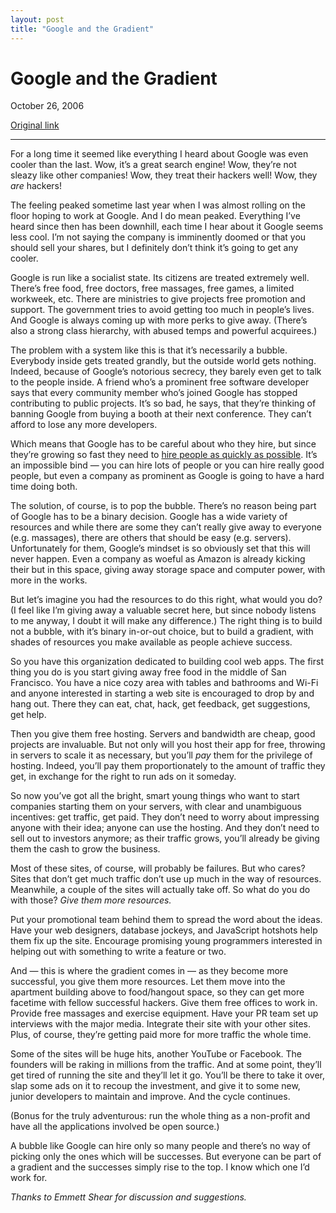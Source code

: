```yaml
---
layout: post
title: "Google and the Gradient"
---
```

Google and the Gradient
=======================

October 26, 2006

[Original link](http://www.aaronsw.com/weblog/googradient)

* * * * *

For a long time it seemed like everything I heard about Google was even
cooler than the last. Wow, it’s a great search engine! Wow, they’re not
sleazy like other companies! Wow, they treat their hackers well! Wow,
they *are* hackers!

The feeling peaked sometime last year when I was almost rolling on the
floor hoping to work at Google. And I do mean peaked. Everything I’ve
heard since then has been downhill, each time I hear about it Google
seems less cool. I’m not saying the company is imminently doomed or that
you should sell your shares, but I definitely don’t think it’s going to
get any cooler.

Google is run like a socialist state. Its citizens are treated extremely
well. There’s free food, free doctors, free massages, free games, a
limited workweek, etc. There are ministries to give projects free
promotion and support. The government tries to avoid getting too much in
people’s lives. And Google is always coming up with more perks to give
away. (There’s also a strong class hierarchy, with abused temps and
powerful acquirees.)

The problem with a system like this is that it’s necessarily a bubble.
Everybody inside gets treated grandly, but the outside world gets
nothing. Indeed, because of Google’s notorious secrecy, they barely even
get to talk to the people inside. A friend who’s a prominent free
software developer says that every community member who’s joined Google
has stopped contributing to public projects. It’s so bad, he says, that
they’re thinking of banning Google from buying a booth at their next
conference. They can’t afford to lose any more developers.

Which means that Google has to be careful about who they hire, but since
they’re growing so fast they need to [hire people as quickly as
possible](http://online.wsj.com/public/article/SB116156296729900433.html).
It’s an impossible bind — you can hire lots of people or you can hire
really good people, but even a company as prominent as Google is going
to have a hard time doing both.

The solution, of course, is to pop the bubble. There’s no reason being
part of Google has to be a binary decision. Google has a wide variety of
resources and while there are some they can’t really give away to
everyone (e.g. massages), there are others that should be easy (e.g.
servers). Unfortunately for them, Google’s mindset is so obviously set
that this will never happen. Even a company as woeful as Amazon is
already kicking their but in this space, giving away storage space and
computer power, with more in the works.

But let’s imagine you had the resources to do this right, what would you
do? (I feel like I’m giving away a valuable secret here, but since
nobody listens to me anyway, I doubt it will make any difference.) The
right thing is to build not a bubble, with it’s binary in-or-out choice,
but to build a gradient, with shades of resources you make available as
people achieve success.

So you have this organization dedicated to building cool web apps. The
first thing you do is you start giving away free food in the middle of
San Francisco. You have a nice cozy area with tables and bathrooms and
Wi-Fi and anyone interested in starting a web site is encouraged to drop
by and hang out. There they can eat, chat, hack, get feedback, get
suggestions, get help.

Then you give them free hosting. Servers and bandwidth are cheap, good
projects are invaluable. But not only will you host their app for free,
throwing in servers to scale it as necessary, but you’ll *pay* them for
the privilege of hosting. Indeed, you’ll pay them proportionately to the
amount of traffic they get, in exchange for the right to run ads on it
someday.

So now you’ve got all the bright, smart young things who want to start
companies starting them on your servers, with clear and unambiguous
incentives: get traffic, get paid. They don’t need to worry about
impressing anyone with their idea; anyone can use the hosting. And they
don’t need to sell out to investors anymore; as their traffic grows,
you’ll already be giving them the cash to grow the business.

Most of these sites, of course, will probably be failures. But who
cares? Sites that don’t get much traffic don’t use up much in the way of
resources. Meanwhile, a couple of the sites will actually take off. So
what do you do with those? *Give them more resources.*

Put your promotional team behind them to spread the word about the
ideas. Have your web designers, database jockeys, and JavaScript
hotshots help them fix up the site. Encourage promising young
programmers interested in helping out with something to write a feature
or two.

And — this is where the gradient comes in — as they become more
successful, you give them more resources. Let them move into the
apartment building above to food/hangout space, so they can get more
facetime with fellow successful hackers. Give them free offices to work
in. Provide free massages and exercise equipment. Have your PR team set
up interviews with the major media. Integrate their site with your other
sites. Plus, of course, they’re getting paid more for more traffic the
whole time.

Some of the sites will be huge hits, another YouTube or Facebook. The
founders will be raking in millions from the traffic. And at some point,
they’ll get tired of running the site and they’ll let it go. You’ll be
there to take it over, slap some ads on it to recoup the investment, and
give it to some new, junior developers to maintain and improve. And the
cycle continues.

(Bonus for the truly adventurous: run the whole thing as a non-profit
and have all the applications involved be open source.)

A bubble like Google can hire only so many people and there’s no way of
picking only the ones which will be successes. But everyone can be part
of a gradient and the successes simply rise to the top. I know which one
I’d work for.

*Thanks to Emmett Shear for discussion and suggestions.*
